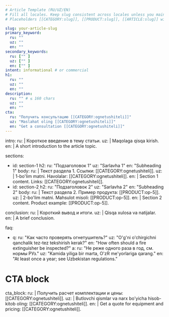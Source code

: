 ```yaml
---
# Article Template (RU/UZ/EN)
# Fill all locales. Keep slug consistent across locales unless you maintain separate localized slugs.
# Placeholders [[CATEGORY:slug]], [[PRODUCT:slug]], [[ARTICLE:slug]] will be auto-linked by internal-links script.

slug: your-article-slug
primary_keyword:
  ru: ""
  uz: ""
  en: ""
secondary_keywords:
  ru: ["" ]
  uz: ["" ]
  en: ["" ]
intent: informational # or commercial
h1:
  ru: ""
  uz: ""
  en: ""
description:
  ru: "" # ≤ 160 chars
  uz: ""
  en: ""
cta:
  ru: "Получить консультацию [[CATEGORY:ognetushiteli]]"
  uz: "Maslahat oling [[CATEGORY:ognetushiteli]]"
  en: "Get a consultation [[CATEGORY:ognetushiteli]]"
---
```


intro:
  ru: |
    Короткое введение в тему статьи.
  uz: |
    Maqolaga qisqa kirish.
  en: |
    A short introduction to the article topic.

sections:
  - id: section-1
    h2:
      ru: "Подзаголовок 1"
      uz: "Sarlavha 1"
      en: "Subheading 1"
    body:
      ru: |
        Текст раздела 1. Ссылки: [[CATEGORY:ognetushiteli]].
      uz: |
        1-bo'lim matni. Havolalar: [[CATEGORY:ognetushiteli]].
      en: |
        Section 1 content. Links: [[CATEGORY:ognetushiteli]].
  - id: section-2
    h2:
      ru: "Подзаголовок 2"
      uz: "Sarlavha 2"
      en: "Subheading 2"
    body:
      ru: |
        Текст раздела 2. Пример продукта: [[PRODUCT:op-5]].
      uz: |
        2-bo'lim matni. Mahsulot misoli: [[PRODUCT:op-5]].
      en: |
        Section 2 content. Product example: [[PRODUCT:op-5]].

conclusion:
  ru: |
    Короткий вывод и итоги.
  uz: |
    Qisqa xulosa va natijalar.
  en: |
    A brief conclusion.

faq:
  - q:
      ru: "Как часто проверять огнетушитель?"
      uz: "O'g'ni o'chirgichni qanchalik tez-tez tekshirish kerak?"
      en: "How often should a fire extinguisher be inspected?"
    a:
      ru: "Не реже одного раза в год, см. нормы РУз."
      uz: "Kamida yiliga bir marta, O'zR me'yorlariga qarang."
      en: "At least once a year; see Uzbekistan regulations."

# CTA block
cta_block:
  ru: |
    Получить расчет комплектации и цены: [[CATEGORY:ognetushiteli]].
  uz: |
    Butlovchi qismlar va narx bo'yicha hisob-kitob oling: [[CATEGORY:ognetushiteli]].
  en: |
    Get a quote for equipment and pricing: [[CATEGORY:ognetushiteli]].
